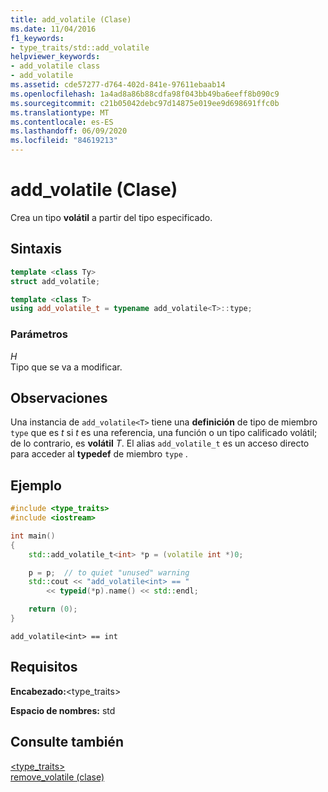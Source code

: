 ```yaml
---
title: add_volatile (Clase)
ms.date: 11/04/2016
f1_keywords:
- type_traits/std::add_volatile
helpviewer_keywords:
- add_volatile class
- add_volatile
ms.assetid: cde57277-d764-402d-841e-97611ebaab14
ms.openlocfilehash: 1a4ad8a86b88cdfa98f043bb49ba6eeff8b090c9
ms.sourcegitcommit: c21b05042debc97d14875e019ee9d698691ffc0b
ms.translationtype: MT
ms.contentlocale: es-ES
ms.lasthandoff: 06/09/2020
ms.locfileid: "84619213"
---
```

# <a name="add_volatile-class"></a>add_volatile (Clase)

Crea un tipo **volátil** a partir del tipo especificado.

## <a name="syntax"></a>Sintaxis

```cpp
template <class Ty>
struct add_volatile;

template <class T>
using add_volatile_t = typename add_volatile<T>::type;
```

### <a name="parameters"></a>Parámetros

*H*\
Tipo que se va a modificar.

## <a name="remarks"></a>Observaciones

Una instancia de `add_volatile<T>` tiene una **definición** de tipo de miembro `type` que es *t* si *t* es una referencia, una función o un tipo calificado volátil; de lo contrario, es **volátil** *T*. El alias `add_volatile_t` es un acceso directo para acceder al **typedef** de miembro `type` .

## <a name="example"></a>Ejemplo

```cpp
#include <type_traits>
#include <iostream>

int main()
{
    std::add_volatile_t<int> *p = (volatile int *)0;

    p = p;  // to quiet "unused" warning
    std::cout << "add_volatile<int> == "
        << typeid(*p).name() << std::endl;

    return (0);
}
```

```Output
add_volatile<int> == int
```

## <a name="requirements"></a>Requisitos

**Encabezado:**\<type_traits>

**Espacio de nombres:** std

## <a name="see-also"></a>Consulte también

[<type_traits>](type-traits.md)\
[remove_volatile (clase)](remove-volatile-class.md)
